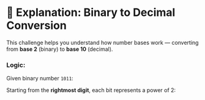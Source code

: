 # 📘 Explanation: Binary to Decimal Conversion

This challenge helps you understand how number bases work — converting from **base 2** (binary) to **base 10** (decimal).

### Logic:

Given binary number `1011`:

Starting from the **rightmost digit**, each bit represents a power of 2:

